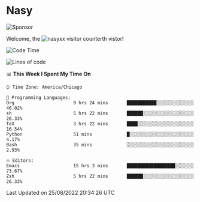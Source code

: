 # Nasy

<!--
<p align="center">
<img height="200" src="https://github-readme-stats.vercel.app/api?username=nasyxx&count_private=true&show_icons=true&theme=dracula&include_all_commits=true"/>
<img height="200" src="https://github-readme-stats.vercel.app/api/top-langs/?username=nasyxx&theme=dracula&hide=html,jupyter+notebook&count_private=true&show_icons=true"/>
</p>

  
----------------
-->

![Sponsor](https://img.shields.io/static/v1.svg?label=Sponsor&message=%E2%9D%A4&logo=GitHub&style=flat&color=pink)
 
Welcome, the ![nasyxx visitor counter](https://count.getloli.com/get/@nasyxx?theme=rule34)th vistor!
 
<!--START_SECTION:waka-->
![Code Time](http://img.shields.io/badge/Code%20Time-2%2C576%20hrs%2056%20mins-blue)

![Lines of code](https://img.shields.io/badge/From%20Hello%20World%20I%27ve%20Written-5%20Million%20lines%20of%20code-blue)

📊 **This Week I Spent My Time On** 

```text
⌚︎ Time Zone: America/Chicago

💬 Programming Languages: 
Org                      9 hrs 24 mins       ███████████░░░░░░░░░░░░░░   46.02% 
sh                       5 hrs 22 mins       ██████░░░░░░░░░░░░░░░░░░░   26.33% 
TeX                      3 hrs 22 mins       ████░░░░░░░░░░░░░░░░░░░░░   16.54% 
Python                   51 mins             █░░░░░░░░░░░░░░░░░░░░░░░░   4.17% 
Bash                     35 mins             ░░░░░░░░░░░░░░░░░░░░░░░░░   2.93%

🔥 Editors: 
Emacs                    15 hrs 3 mins       ██████████████████░░░░░░░   73.67% 
Zsh                      5 hrs 22 mins       ██████░░░░░░░░░░░░░░░░░░░   26.33%

```


 Last Updated on 25/08/2022 20:34:26 UTC
<!--END_SECTION:waka-->

<!-- ![visitors](https://visitor-badge.laobi.icu/badge?page_id=nasyxx.nasyxx) -->
